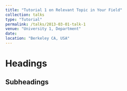 ```yaml
---
title: "Tutorial 1 on Relevant Topic in Your Field"
collection: talks
type: "Tutorial"
permalink: /talks/2013-03-01-talk-1
venue: "University 1, Department"
date: 
location: "Berkeley CA, USA"
---
```


Headings
======

Subheadings
------

